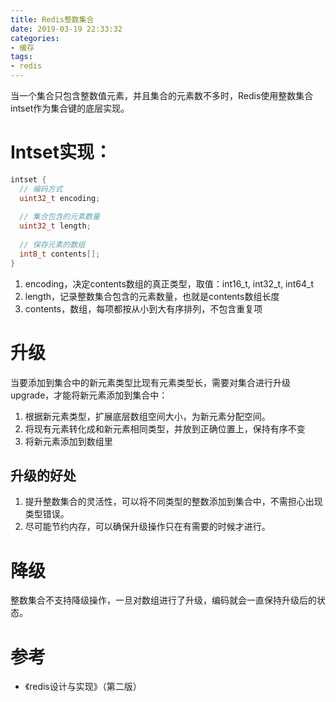 ```yaml
---
title: Redis整数集合
date: 2019-03-19 22:33:32
categories: 
- 缓存
tags:
- redis
---
```


当一个集合只包含整数值元素，并且集合的元素数不多时，Redis使用整数集合intset作为集合键的底层实现。

<!--more-->

# Intset实现：

```c
intset {
  // 编码方式
  uint32_t encoding;
  
  // 集合包含的元素数量
  uint32_t length;
  
  // 保存元素的数组
  int8_t contents[];
}
```

1. encoding，决定contents数组的真正类型，取值：int16_t, int32_t, int64_t
2. length，记录整数集合包含的元素数量，也就是contents数组长度
3. contents，数组，每项都按从小到大有序排列，不包含重复项

# 升级

当要添加到集合中的新元素类型比现有元素类型长，需要对集合进行升级upgrade，才能将新元素添加到集合中：

1. 根据新元素类型，扩展底层数组空间大小，为新元素分配空间。
2. 将现有元素转化成和新元素相同类型，并放到正确位置上，保持有序不变
3. 将新元素添加到数组里

## 升级的好处

1. 提升整数集合的灵活性，可以将不同类型的整数添加到集合中，不需担心出现类型错误。
2. 尽可能节约内存，可以确保升级操作只在有需要的时候才进行。

# 降级

整数集合不支持降级操作，一旦对数组进行了升级，编码就会一直保持升级后的状态。

# 参考

- 《redis设计与实现》（第二版）